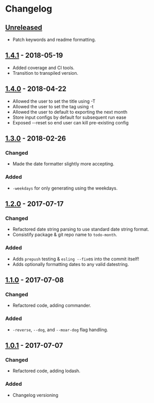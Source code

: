# Changelog

## [Unreleased][]
- Patch keywords and readme formatting.

## [1.4.1][] - 2018-05-19
- Added coverage and CI tools.
- Transition to transpiled version.

## [1.4.0][] - 2018-04-22
- Allowed the user to set the title using -T
- Allowed the user to set the tag using -t
- Allowed the user to default to exporting the next month
- Store input configs by default for subsequent run ease
- Exposed --reset so end user can kill pre-existing config

## [1.3.0][] - 2018-02-26
### Changed
- Made the date formatter slightly more accepting.
### Added
- `-weekdays` for only generating using the weekdays.

## [1.2.0][] - 2017-07-17
### Changed
- Refactored date string parsing to use standard date string format.
- Consistify package & git repo name to `todo-month`.
### Added
- Adds `prepush` testing & `esling --fix`es into the commit itself!
- Adds optionally formatting dates to any valid datestring.

## [1.1.0][] - 2017-07-08
### Changed
- Refactored code, adding commander.
### Added
- `-reverse`, `--dog`, and `--moar-dog` flag handling.

## [1.0.1][] - 2017-07-07
### Changed
- Refactored code, adding lodash.
### Added
- Changelog versioning

[Unreleased]: https://github.com/one19/monthTodo/compare/v1.4.1...HEAD
[1.4.1]: https://github.com/one19/monthTodo/compare/v1.4.0...v1.4.1
[1.4.0]: https://github.com/one19/monthTodo/compare/v1.3.0...v1.4.0
[1.3.0]: https://github.com/one19/monthTodo/compare/v1.2.0...v1.3.0
[1.2.0]: https://github.com/one19/monthTodo/compare/v1.1.1...v1.2.0
[1.1.1]: https://github.com/one19/monthTodo/compare/v1.1.0...v1.1.1
[1.1.0]: https://github.com/one19/monthTodo/compare/v1.1.0...v1.1.0
[1.0.1]: https://github.com/one19/monthTodo/tree/v1.0.1